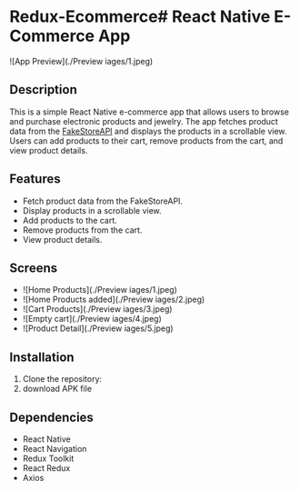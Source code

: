 # Redux-Ecommerce# React Native E-Commerce App

![App Preview](./Preview iages/1.jpeg)

## Description

This is a simple React Native e-commerce app that allows users to browse and purchase electronic products and jewelry. The app fetches product data from the [FakeStoreAPI](https://fakestoreapi.com/) and displays the products in a scrollable view. Users can add products to their cart, remove products from the cart, and view product details.

## Features

- Fetch product data from the FakeStoreAPI.
- Display products in a scrollable view.
- Add products to the cart.
- Remove products from the cart.
- View product details.
## Screens
- ![Home Products](./Preview iages/1.jpeg)
- ![Home Products added](./Preview iages/2.jpeg)
- ![Cart Products](./Preview iages/3.jpeg)
- ![Empty cart](./Preview iages/4.jpeg)
- ![Product Detail](./Preview iages/5.jpeg)
## Installation

1. Clone the repository:
2. download APK file

## Dependencies
- React Native
- React Navigation
- Redux Toolkit
- React Redux
- Axios
